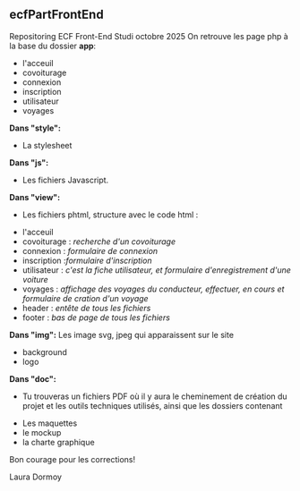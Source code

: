 ## ecfPartFrontEnd
Repositoring ECF Front-End Studi octobre 2025
On retrouve les page php à la base du dossier **app**:
- l'acceuil
- covoiturage 
- connexion 
- inscription 
- utilisateur 
- voyages
    
**Dans "style":**
  - La stylesheet
    
**Dans "js":**
  - Les fichiers Javascript.
    
**Dans "view":**
-  Les fichiers phtml, structure avec le code html :
* l'acceuil
* covoiturage : *recherche d'un covoiturage*
* connexion : *formulaire de connexion*
* inscription :*formulaire d'inscription*
* utilisateur : *c'est la fiche utilisateur, et formulaire d'enregistrement d'une voiture*
* voyages : *affichage des voyages du conducteur, effectuer, en cours et formulaire de cration d'un voyage*
* header : *entête de tous les fichiers*
* footer : *bas de page de tous les fichiers*
  
**Dans "img":**
  Les image svg, jpeg qui apparaissent sur le site
  - background
  - logo

**Dans "doc":** 
 - Tu trouveras un fichiers PDF où il y aura le cheminement de création du projet et les outils techniques utilisés, ainsi que les dossiers contenant
  * Les maquettes
  * le mockup
  * la charte graphique
    
Bon courage pour les corrections!

Laura Dormoy
